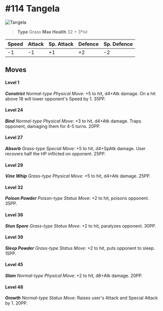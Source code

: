 # #114 Tangela


![Tangela](https://img.pokemondb.net/sprites/home/normal/1x/tangela.png)

> **Type** Grass
> **Max Health** 32 + 3\*lvl

| Speed | Attack | Sp. Attack | Defence | Sp. Defence |
| ----- | ------ | ---------- | ------- | ----------- |
| -1 | -1 | +1 | +2 | -2 |

## Moves
#### Level 1

***Constrict** Normal-type Physical Move*: +5 to hit, d4+Atk damage. On a hit above 18 will lower opponent's Speed by 1. 35PP.
#### Level 24

***Bind** Normal-type Physical Move*: +3 to hit, d4+Atk damage. Traps opponent, damaging them for 4-5 turns. 20PP.
#### Level 27

***Absorb** Grass-type Special Move*: +5 to hit, d4+SpAtk damage. User recovers half the HP inflicted on opponent. 25PP.
#### Level 29

***Vine Whip** Grass-type Physical Move*: +5 to hit, d4+Atk damage.  25PP.
#### Level 32

***Poison Powder** Poison-type Status Move*: +2 to hit, poisons opponent. 35PP.
#### Level 36

***Stun Spore** Grass-type Status Move*: +2 to hit, paralyzes opponent. 30PP.
#### Level 39

***Sleep Powder** Grass-type Status Move*: +2 to hit, puts opponent to sleep. 15PP.
#### Level 45

***Slam** Normal-type Physical Move*: +2 to hit, d8+Atk damage.  20PP.
#### Level 48

***Growth** Normal-type Status Move*: Raises user's Attack and Special Attack by 1. 20PP.

